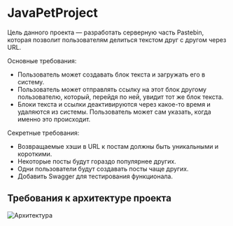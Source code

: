 # JavaPetProject

Цель данного проекта — разработать серверную часть Pastebin, которая позволит пользователям делиться текстом друг с другом через URL.

Основные требования:

- Пользователь может создавать блок текста и загружать его в систему.
- Пользователь может отправлять ссылку на этот блок другому пользователю, который, перейдя по ней, увидит тот же блок текста.
- Блоки текста и ссылки деактивируются через какое-то время и удаляются из системы. Пользователь может сам указать, когда именно это происходит.

Секретные требования:

- Возвращаемые хэши в URL к постам должны быть уникальными и короткими.
- Некоторые посты будут гораздо популярнее других.
- Одни пользователи будут создавать посты чаще других.
- Добавить Swagger для тестирования функционала.

## Требования к архитектуре проекта

![Архитектура](./resources/Pastebin–archtecture.png)
